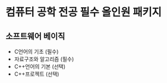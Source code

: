# 컴퓨터 공학 전공 필수 올인원 패키지

## 소프트웨어 베이직

- C언어의 기초 (필수)
- 자료구조와 알고리즘 (필수)
- C++언어의 기본 (선택)
- C++프로젝트 (선택)
